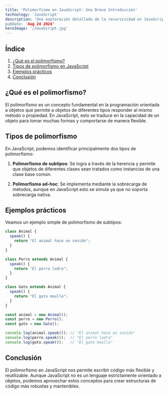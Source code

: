 ```yaml
---
title: 'Polimorfismo en JavaScript: Una Breve Introducción'
technology: 'JavaScript'
description: 'Una exploración detallada de la recursividad en JavaScript, incluyendo su definición, ejemplos prácticos y consideraciones de uso
pubDate: 'Aug 24 2024'
heroImage: '/JavaScript.jpg'
---
```


## Índice
1. [¿Qué es el polimorfismo?](#que-es-el-polimorfismo)
2. [Tipos de polimorfismo en JavaScript](#tipos-de-polimorfismo)
3. [Ejemplos prácticos](#ejemplos-practicos)
4. [Conclusión](#conclusion)

## ¿Qué es el polimorfismo?
El polimorfismo es un concepto fundamental en la programación orientada a objetos que permite a objetos de diferentes tipos responder al mismo método o propiedad. En JavaScript, esto se traduce en la capacidad de un objeto para tomar muchas formas y comportarse de manera flexible.

## Tipos de polimorfismo
En JavaScript, podemos identificar principalmente dos tipos de polimorfismo:

1. **Polimorfismo de subtipos**: Se logra a través de la herencia y permite que objetos de diferentes clases sean tratados como instancias de una clase base común.

2. **Polimorfismo ad-hoc**: Se implementa mediante la sobrecarga de métodos, aunque en JavaScript esto se simula ya que no soporta sobrecarga nativa.

## Ejemplos prácticos
Veamos un ejemplo simple de polimorfismo de subtipos:

```javascript
class Animal {
  speak() {
    return "El animal hace un sonido";
  }
}

class Perro extends Animal {
  speak() {
    return "El perro ladra";
  }
}

class Gato extends Animal {
  speak() {
    return "El gato maulla";
  }
}

const animal = new Animal();
const perro = new Perro();
const gato = new Gato();

console.log(animal.speak()); // "El animal hace un sonido"
console.log(perro.speak());  // "El perro ladra"
console.log(gato.speak());   // "El gato maulla"
```

## Conclusión
El polimorfismo en JavaScript nos permite escribir código más flexible y reutilizable. Aunque JavaScript no es un lenguaje estrictamente orientado a objetos, podemos aprovechar estos conceptos para crear estructuras de código más robustas y mantenibles.